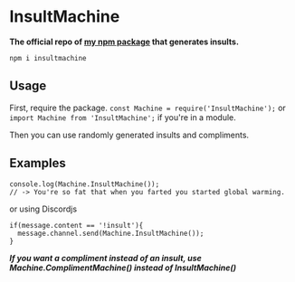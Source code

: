 # InsultMachine
**The official repo of __[my npm package](https://www.npmjs.com/package/insultmachine)__ that generates insults.**

`npm i insultmachine`
## Usage
First, require the package. `const Machine = require('InsultMachine');` or `import Machine from 'InsultMachine';` if you're in a module.

Then you can use randomly generated insults and compliments.
## Examples

```
console.log(Machine.InsultMachine());
// -> You're so fat that when you farted you started global warming.
```
or using Discordjs
```
if(message.content == '!insult'){
  message.channel.send(Machine.InsultMachine());
}
```
**_If you want a compliment instead of an insult, use Machine.ComplimentMachine() instead of InsultMachine()_**
